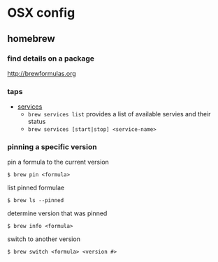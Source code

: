 # OSX config

## homebrew

### find details on a package
http://brewformulas.org

### taps

* [services](https://github.com/Homebrew/homebrew-services)
    * `brew services list` provides a list of available servies and their status
    * `brew services [start|stop] <service-name>`


### pinning a specific version

pin a formula to the current version
```
$ brew pin <formula>
```

list pinned formulae
```
$ brew ls --pinned
```

determine version that was pinned
```
$ brew info <formula>
```

switch to another version
```
$ brew switch <formula> <version #>
